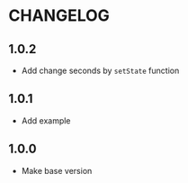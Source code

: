 # CHANGELOG

## 1.0.2

* Add change seconds by `setState` function

## 1.0.1

* Add example

## 1.0.0

* Make base version
